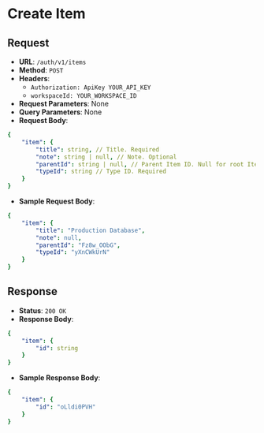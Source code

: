 # Create Item

## Request
* **URL**: `/auth/v1/items`
* **Method**: `POST`
* **Headers**:
    * `Authorization: ApiKey YOUR_API_KEY`
    * `workspaceId: YOUR_WORKSPACE_ID`
* **Request Parameters**: None
* **Query Parameters**: None
* **Request Body**:
```yaml
{
    "item": {
        "title": string, // Title. Required
        "note": string | null, // Note. Optional
        "parentId": string | null, // Parent Item ID. Null for root Items. Optional
        "typeId": string // Type ID. Required
    }
}
```

* **Sample Request Body**:
```yaml
{
    "item": {
        "title": "Production Database",
        "note": null,
        "parentId": "Fz8w_OObG",
        "typeId": "yXnCWkUrN"
    }
}
```

## Response
* **Status**: `200 OK`
* **Response Body**:

```yaml
{
    "item": {
        "id": string
    }
}
```

* **Sample Response Body**:

```yaml
{
    "item": {
        "id": "oLldi0PVH"
    }
}
```
